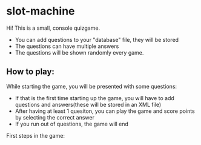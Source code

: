 # slot-machine
Hi! This is a small, console quizgame.
 - You can add questions to your "database" file, they will be stored
 - The questions can have multiple answers
 - The questions will be shown randomly every game.
 
## How to play:
While starting the game, you will be presented with some questions:
 - If that is the first time starting up the game, you will have to add questions and answers(these will be stored in an XML file)
 - After having at least 1 quesiton, you can play the game and score points by selecting the correct answer
 - If you run out of questions, the game will end
   
First steps in the game:

